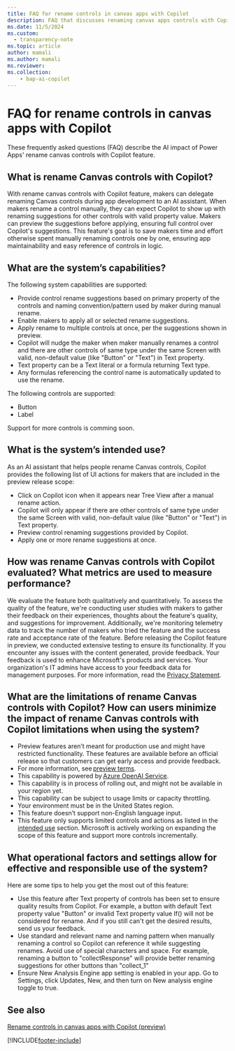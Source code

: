 ```yaml
---
title: FAQ for rename controls in canvas apps with Copilot 
description: FAQ that discusses renaming canvas apps controls with Copilot.
ms.date: 11/5/2024
ms.custom: 
  - transparency-note
ms.topic: article
author: mamali 
ms.author: mamali
ms.reviewer: 
ms.collection: 
    - bap-ai-copilot
---
```


# FAQ for rename controls in canvas apps with Copilot

These frequently asked questions (FAQ) describe the AI impact of Power Apps' rename canvas controls with Copilot feature. 

##  What is rename Canvas controls with Copilot?

With rename canvas controls with Copilot feature, makers can delegate renaming Canvas controls during app development to an AI assistant. When makers rename a control manually, they can expect Copilot to show up with renaming suggestions for other controls with valid property value. Makers can preview the suggestions before applying, ensuring full control over Copilot's suggestions. This feature's goal is to save makers time and effort otherwise spent manually renaming controls one by one, ensuring app maintainability and easy reference of controls in logic.
 
## What are the system’s capabilities? 

The following system capabilities are supported:
- Provide control rename suggestions based on primary property of the controls and naming convention/pattern used by maker during manual rename.
- Enable makers to apply all or selected rename suggestions.
- Apply rename to multiple controls at once, per the suggestions shown in preview.
- Copilot will nudge the maker when maker manually renames a control and there are other controls of same type under the same Screen with valid, non-default value (like "Button" or "Text") in Text property.
- Text property can be a Text literal or a formula returning Text type.
- Any formulas referencing the control name is automatically updated to use the rename.

The following controls are supported: 
- Button 
- Label 

Support for more controls is comming soon.

## What is the system’s intended use? 

As an AI assistant that helps people rename Canvas controls, Copilot provides the following list of UI actions for makers that are included in the preview release scope:
- Click on Copilot icon when it appears near Tree View after a manual rename action.
- Copilot will only appear if there are other controls of same type under the same Screen with valid, non-default value (like "Button" or "Text") in Text property.
- Preview control renaming suggestions provided by Copilot.
- Apply one or more rename suggestions at once.

## How was rename Canvas controls with Copilot evaluated? What metrics are used to measure performance? 

We evaluate the feature both qualitatively and quantitatively. To assess the quality of the feature, we're conducting user studies with makers to gather their feedback on their experiences, thoughts about the feature's quality, and suggestions for improvement. Additionally, we're monitoring telemetry data to track the number of makers who tried the feature and the success rate and acceptance rate of the feature.
Before releasing the Copilot feature in preview, we conducted extensive testing to ensure its functionality. If you encounter any issues with the content generated, provide feedback. Your feedback is used to enhance Microsoft's products and services. Your organization's IT admins have access to your feedback data for management purposes. For more information, read the [Privacy Statement](https://go.microsoft.com/fwlink/?linkid=2182930%22%20\t%20%22_blank).

## What are the limitations of rename Canvas controls with Copilot? How can users minimize the impact of rename Canvas controls with Copilot limitations when using the system? 

- Preview features aren’t meant for production use and might have restricted functionality. These features are available before an official release so that customers can get early access and provide feedback. 
- For more information, see [preview terms](https://go.microsoft.com/fwlink/?linkid=2173149). 
- This capability is powered by [Azure OpenAI Service](/azure/cognitive-services/openai/overview). 
- This capability is in process of rolling out, and might not be available in your region yet. 
- This capability can be subject to usage limits or capacity throttling. 
- Your environment must be in the United States region.
- This feature doesn’t support non-English language input. 
- This feature only supports limited controls and actions as listed in the [intended use](faq-rename-control.md#what-is-rename-canvas-controls-with-copilot) section. Microsoft is actively working on expanding the scope of this feature and support more controls incrementally. 

## What operational factors and settings allow for effective and responsible use of the system? 

Here are some tips to help you get the most out of this feature:

- Use this feature after Text property of controls has been set to ensure quality results from Copilot. For example, a button with default Text property value "Button" or invalid Text property value If() will not be considered for rename. And if you still can't get the desired results, send us your feedback.
- Use standard and relevant name and naming pattern when manually renaming a control so Copilot can reference it while suggesting renames. Avoid use of special characters and space. For example, renaming a button to "collectResponse" will provide better renaming suggestions for other buttons than "collect_1"
- Ensure New Analysis Engine app setting is enabled in your app. Go to Settings, click Updates, New, and then turn on New analysis engine toggle to true.


## See also 
[Rename controls in canvas apps with Copilot (preview)](../canvas-apps/controls/copilot-rename-controls.md)

 
[!INCLUDE[footer-include](../../includes/footer-banner.md)]
